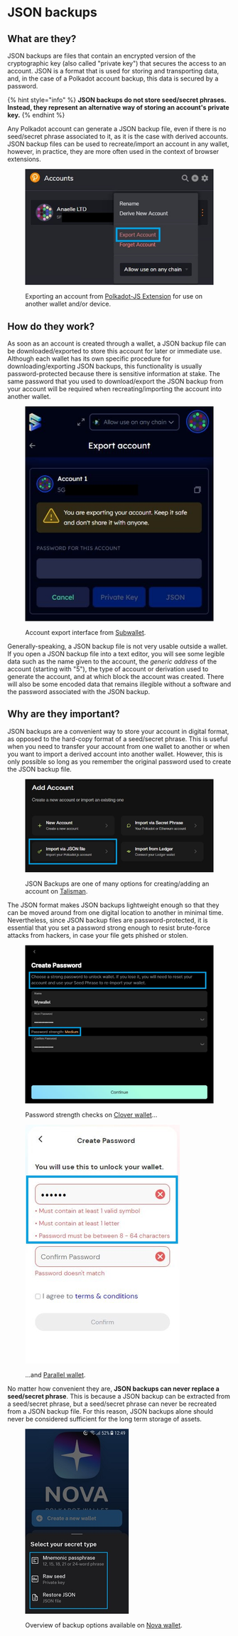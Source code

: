 # JSON backups

## What are they?

JSON backups are files that contain an encrypted version of the cryptographic key (also called "private key") that secures the access to an account. JSON is a format that is used for storing and transporting data, and, in the case of a Polkadot account backup, this data is secured by a password.

{% hint style="info" %}
**JSON backups do not store seed/secret phrases. Instead, they represent an alternative way of storing an account's private key.**
{% endhint %}



Any Polkadot account can generate a JSON backup file, even if there is no seed/secret phrase associated to it, as it is the case with derived accounts. JSON backup files can be used to recreate/import an account in any wallet, however, in practice, they are more often used in the context of browser extensions.&#x20;

<figure><img src="../../.gitbook/assets/S_JBPJS.JPG" alt=""><figcaption><p>Exporting an account from <a href="https://polkadot.js.org/extension/">Polkadot-JS Extension</a> for use on another wallet and/or device. </p></figcaption></figure>



## How do they work?

As soon as an account is created through a wallet, a JSON backup file can be downloaded/exported to store this account for later or immediate use. Although each wallet has its own specific procedure for downloading/exporting JSON backups, this functionality is usually password-protected because there is sensitive information at stake. The same password that you used to download/export the JSON backup from your account will be required when recreating/importing the account into another wallet.

<figure><img src="../../.gitbook/assets/S_JBSubwallet.JPG" alt=""><figcaption><p>Account export interface from <a href="https://subwallet.app/">Subwallet</a>.</p></figcaption></figure>



Generally-speaking, a JSON backup file is not very usable outside a wallet. If you open a JSON backup file into a text editor, you will see some legible data such as the name given to the account, the _generic address_ of the account (starting with "5"), the type of account or derivation used to generate the account, and at which block the account was created. There will also be some encoded data that remains illegible without a software and the password associated with the JSON backup.&#x20;



## Why are they important?

JSON backups are a convenient way to store your account in digital format, as opposed to the hard-copy format of a seed/secret phrase. This is useful when you need to transfer your account from one wallet to another or when you want to import a derived account into another wallet. However, this is only possible so long as you remember the original password used to create the JSON backup file.

<figure><img src="../../.gitbook/assets/S_JBTalisman.JPG" alt=""><figcaption><p>JSON Backups are one of many options for creating/adding an account on <a href="https://talisman.xyz/">Talisman</a>.</p></figcaption></figure>



The JSON format makes JSON backups lightweight enough so that they can be moved around from one digital location to another in minimal time. Nevertheless, since JSON backup files are password-protected, it is essential that you set a password strong enough to resist brute-force attacks from hackers, in case your file gets phished or stolen.

<div>

<figure><img src="../../.gitbook/assets/S_JBClover.JPG" alt=""><figcaption><p>Password strength checks on <a href="https://clv.org/">Clover wallet</a>...</p></figcaption></figure>

 

<figure><img src="../../.gitbook/assets/S_JBParallel.JPG" alt=""><figcaption><p>...and <a href="https://chrome.google.com/webstore/detail/parallel-wallet/jbkgjmpfammbgejcpedggoefddacbdia">Parallel wallet</a>. </p></figcaption></figure>

</div>



No matter how convenient they are, **JSON backups can never replace a seed/secret phrase**. This is because a JSON backup can be extracted from a seed/secret phrase, but a seed/secret phrase can never be recreated from a JSON backup file. For this reason, JSON backups alone should never be considered sufficient for the long term storage of assets.

<figure><img src="../../.gitbook/assets/S_JBNova.jpg" alt=""><figcaption><p>Overview of backup options available on <a href="https://novawallet.io/">Nova wallet</a>.</p></figcaption></figure>

